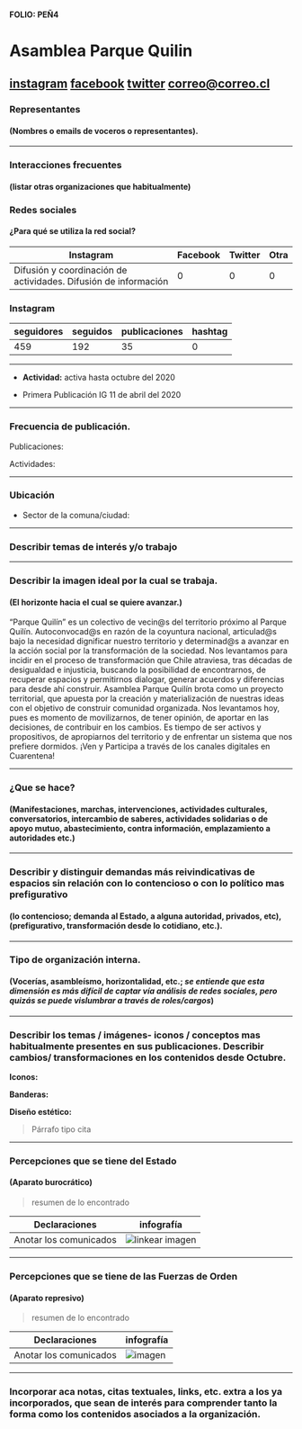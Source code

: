 #### FOLIO: PEÑ4
# Asamblea Parque Quilin

[instagram](https://www.instagram.com/asamblea_parquequilin/)
[facebook](https://www.facebook.com/AsambleaParqueQuilin)
[twitter]()
<correo@correo.cl>
---

### Representantes
#### (Nombres o emails de voceros o representantes).

---
### Interacciones frecuentes
#### (listar otras organizaciones que habitualmente)

### Redes sociales
#### ¿Para qué se utiliza la red social?
| Instagram | Facebook | Twitter | Otra 
|---|---|---|---|
|Difusión y coordinación de actividades. Difusión de información |0|0|0|

### **Instagram**
| seguidores | seguidos | publicaciones | hashtag |
|---|---|---|---|
|459|192|35|0|

---

* **Actividad:** activa hasta octubre del 2020   

* Primera Publicación IG 11 de abril del 2020

---
### Frecuencia de publicación.

Publicaciones:

Actividades:

---
### Ubicación
* Sector de la comuna/ciudad:

---
### Describir temas de interés y/o trabajo

---
### Describir la imagen ideal por la cual se trabaja.
#### (El horizonte hacia el cual se quiere avanzar.)

“Parque Quilín” es un colectivo de vecin@s del territorio próximo al Parque Quilín. Autoconvocad@s en razón de la coyuntura nacional, articulad@s bajo la necesidad dignificar nuestro territorio y determinad@s a avanzar en la acción social por la transformación de la sociedad.
Nos levantamos para incidir en el proceso de transformación que Chile atraviesa, tras décadas de desigualdad e injusticia, buscando la posibilidad de encontrarnos, de recuperar espacios y permitirnos dialogar, generar acuerdos y diferencias para desde ahí construir.
Asamblea Parque Quilín brota como un proyecto territorial, que apuesta por la creación y materialización de nuestras ideas con el objetivo de construir comunidad organizada.
Nos levantamos hoy, pues es momento de movilizarnos, de tener opinión, de aportar en las decisiones, de contribuir en los cambios. Es tiempo de ser activos y propositivos, de apropiarnos del territorio y de enfrentar un sistema que nos prefiere dormidos. ¡Ven y Participa a través de los canales digitales en Cuarentena!

---
### ¿Que se hace?
#### (Manifestaciones, marchas, intervenciones, actividades culturales, conversatorios, intercambio de saberes, actividades solidarias o de apoyo mutuo, abastecimiento, contra información, emplazamiento a autoridades etc.)

---
### Describir y distinguir demandas más reivindicativas de espacios sin relación con lo contencioso o con lo político mas prefigurativo
#### (lo contencioso; demanda al Estado, a alguna autoridad, privados, etc), (prefigurativo, transformación desde lo cotidiano, etc.).

---
### Tipo de organización interna.
#### (Vocerías, asambleísmo, horizontalidad, etc.; *se entiende que esta dimensión es más difícil de captar vía análisis de redes sociales, pero quizás se puede vislumbrar a través de roles/cargos*)

---
### Describir los temas / imágenes- iconos / conceptos mas habitualmente presentes en sus publicaciones. Describir cambios/ transformaciones en los contenidos desde Octubre.

**Iconos:**

**Banderas:**

**Diseño estético:**

> Párrafo tipo cita 

---
### Percepciones que se tiene del Estado
#### (Aparato burocrático)
> resumen de lo encontrado

| Declaraciones | infografía | 
|---|---|
|Anotar los comunicados | ![linkear imagen]() |

---
### Percepciones que se tiene de las Fuerzas de Orden
#### (Aparato represivo)
> resumen de lo encontrado

| Declaraciones | infografía | 
|---|---|
|Anotar los comunicados | ![imagen]() |


---
### Incorporar aca notas, citas textuales, links, etc. extra a los ya incorporados, que sean de interés para comprender tanto la forma como los contenidos asociados a la organización.
